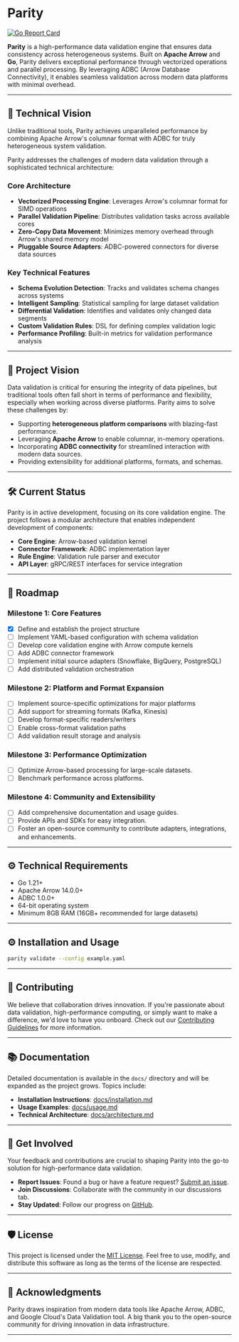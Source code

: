 # Parity

[![Go Report Card](https://goreportcard.com/badge/github.com/TFMV/parity)](https://goreportcard.com/report/github.com/TFMV/parity)

**Parity** is a high-performance data validation engine that ensures data consistency across heterogeneous systems. Built on **Apache Arrow** and **Go**, Parity delivers exceptional performance through vectorized operations and parallel processing. By leveraging ADBC (Arrow Database Connectivity), it enables seamless validation across modern data platforms with minimal overhead.

---

## 🚀 **Technical Vision**

Unlike traditional tools, Parity achieves unparalleled performance by combining Apache Arrow's columnar format with ADBC for truly heterogeneous system validation.

Parity addresses the challenges of modern data validation through a sophisticated technical architecture:

### Core Architecture

- **Vectorized Processing Engine**: Leverages Arrow's columnar format for SIMD operations
- **Parallel Validation Pipeline**: Distributes validation tasks across available cores
- **Zero-Copy Data Movement**: Minimizes memory overhead through Arrow's shared memory model
- **Pluggable Source Adapters**: ADBC-powered connectors for diverse data sources

### Key Technical Features

- **Schema Evolution Detection**: Tracks and validates schema changes across systems
- **Intelligent Sampling**: Statistical sampling for large dataset validation
- **Differential Validation**: Identifies and validates only changed data segments
- **Custom Validation Rules**: DSL for defining complex validation logic
- **Performance Profiling**: Built-in metrics for validation performance analysis

---

## 🚀 **Project Vision**

Data validation is critical for ensuring the integrity of data pipelines, but traditional tools often fall short in terms of performance and flexibility, especially when working across diverse platforms. Parity aims to solve these challenges by:

- Supporting **heterogeneous platform comparisons** with blazing-fast performance.
- Leveraging **Apache Arrow** to enable columnar, in-memory operations.
- Incorporating **ADBC connectivity** for streamlined interaction with modern data sources.
- Providing extensibility for additional platforms, formats, and schemas.

---

## 🛠️ **Current Status**

Parity is in active development, focusing on its core validation engine. The project follows a modular architecture that enables independent development of components:

- **Core Engine**: Arrow-based validation kernel
- **Connector Framework**: ADBC implementation layer
- **Rule Engine**: Validation rule parser and executor
- **API Layer**: gRPC/REST interfaces for service integration

---

## 🎯 **Roadmap**

### **Milestone 1: Core Features**

- [x] Define and establish the project structure
- [ ] Implement YAML-based configuration with schema validation
- [ ] Develop core validation engine with Arrow compute kernels
- [ ] Add ADBC connector framework
- [ ] Implement initial source adapters (Snowflake, BigQuery, PostgreSQL)
- [ ] Add distributed validation orchestration

### **Milestone 2: Platform and Format Expansion**

- [ ] Implement source-specific optimizations for major platforms
- [ ] Add support for streaming formats (Kafka, Kinesis)
- [ ] Develop format-specific readers/writers
- [ ] Enable cross-format validation paths
- [ ] Add validation result storage and analysis

### **Milestone 3: Performance Optimization**

- [ ] Optimize Arrow-based processing for large-scale datasets.
- [ ] Benchmark performance across platforms.

### **Milestone 4: Community and Extensibility**

- [ ] Add comprehensive documentation and usage guides.
- [ ] Provide APIs and SDKs for easy integration.
- [ ] Foster an open-source community to contribute adapters, integrations, and enhancements.

---

## ⚙️ **Technical Requirements**

- Go 1.21+
- Apache Arrow 14.0.0+
- ADBC 1.0.0+
- 64-bit operating system
- Minimum 8GB RAM (16GB+ recommended for large datasets)

---

## ⚙️ **Installation and Usage**

``` bash
parity validate --config example.yaml
```

---

## 🤝 **Contributing**

We believe that collaboration drives innovation. If you're passionate about data validation, high-performance computing, or simply want to make a difference, we'd love to have you onboard. Check out our [Contributing Guidelines](docs/contributing.md) for more information.

---

## 📚 **Documentation**

Detailed documentation is available in the `docs/` directory and will be expanded as the project grows. Topics include:

- **Installation Instructions**: [docs/installation.md](docs/installation.md)
- **Usage Examples**: [docs/usage.md](docs/usage.md)
- **Technical Architecture**: [docs/architecture.md](docs/architecture.md)

---

## 💬 **Get Involved**

Your feedback and contributions are crucial to shaping Parity into the go-to solution for high-performance data validation.

- **Report Issues**: Found a bug or have a feature request? [Submit an issue](https://github.com/yourusername/parity/issues).
- **Join Discussions**: Collaborate with the community in our discussions tab.
- **Stay Updated**: Follow our progress on [GitHub](https://github.com/yourusername/parity).

---

## 🛡️ **License**

This project is licensed under the [MIT License](LICENSE). Feel free to use, modify, and distribute this software as long as the terms of the license are respected.

---

## 🌟 **Acknowledgments**

Parity draws inspiration from modern data tools like Apache Arrow, ADBC, and Google Cloud's Data Validation tool. A big thank you to the open-source community for driving innovation in data infrastructure.

---
